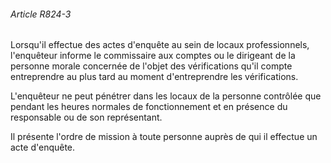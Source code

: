 ###### Article R824-3

Lorsqu'il effectue des actes d'enquête au sein de locaux professionnels, l'enquêteur informe le commissaire aux comptes ou le dirigeant de la personne morale concernée de l'objet des vérifications qu'il compte entreprendre au plus tard au moment d'entreprendre les vérifications.

L'enquêteur ne peut pénétrer dans les locaux de la personne contrôlée que pendant les heures normales de fonctionnement et en présence du responsable ou de son représentant.

Il présente l'ordre de mission à toute personne auprès de qui il effectue un acte d'enquête.

